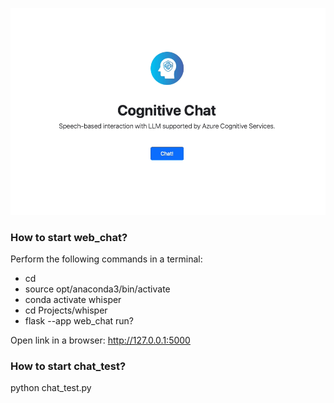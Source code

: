![](https://github.com/tibfab/cognitive-chat/blob/main/cognitive_chat.gif)

### How to start web_chat?
Perform the following commands in a terminal:
* cd
* source opt/anaconda3/bin/activate
* conda activate whisper
* cd Projects/whisper
* flask --app web_chat run?

Open link in a browser: http://127.0.0.1:5000

### How to start chat_test?

python chat_test.py
